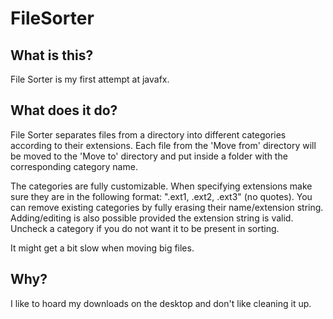 # FileSorter

## What is this? ##
File Sorter is my first attempt at javafx. 

## What does it do? ##
File Sorter separates files from a directory into different categories according to their extensions. Each file from the 'Move from' directory will be moved to the 'Move to' directory and put inside a folder with the corresponding category name.

The categories are fully customizable. When specifying extensions make sure they are in the following format: ".ext1, .ext2, .ext3" (no quotes). You can remove existing categories by fully erasing their name/extension string. Adding/editing is also possible provided the extension string is valid. Uncheck a category if you do not want it to be present in sorting. 

It might get a bit slow when moving big files.

## Why? ##
I like to hoard my downloads on the desktop and don't like cleaning it up.

